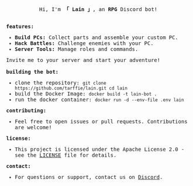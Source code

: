 <samp>
  <br>
  <p align="center">
    Hi, I'm <b>「 Lain 」</b>, an <b>RPG</b> Discord bot!
  </p>
  <br>
  <b>features:</b>
  <ul>
    <li><b>Build PCs:</b> Collect parts and assemble your custom PC.</li>
    <li><b>Hack Battles:</b> Challenge enemies with your PC.</li>
    <li><b>Server Tools:</b> Manage roles and commands.</li>
  </ul>
  Invite me to your server and start your adventure!
  <br>
  <br>
  <b>building the bot:</b>
  <ul>
    <li>clone the repository: <code>git clone https://github.com/tarffie/lain.git cd lain</code></li>
    <li>build the Docker Image: <code>docker build -t lain-bot .</code></li>
    <li>run the docker container: <code>docker run -d --env-file .env lain</code></li>
  </ul>
  <b>contributing:</b>
  <ul>
    <li>Feel free to open issues or pull requests. Contributions are welcome!</li>
  </ul>
  <b>license:</b>
  <ul>
    <li>This project is licensed under the Apache License 2.0 - see the <a href="LICENSE">LICENSE</a> file for details.
    </li>
  </ul>
  <b>contact:</b>
  <ul>
    <li>For questions or support, contact us on <a href="https://discord.gg/">Discord</a>.</li>
  </ul>
</samp>